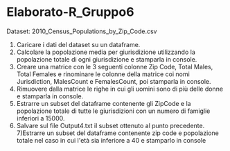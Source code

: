 # Elaborato-R_Gruppo6
Dataset: 2010_Census_Populations_by_Zip_Code.csv
1) Caricare i dati del dataset su un dataframe. 
2) Calcolare la popolazione media per giurisdizione utilizzando la popolazione totale di ogni giurisdizione e stamparla in console.
3) Creare una matrice con le 3 seguenti colonne Zip Code, Total Males, Total Females e rinominare le colonne della matrice coi nomi Jurisdiction, MalesCount e FemalesCount, poi stamparla in console.
4) Rimuovere dalla matrice le righe in cui gli uomini sono di più delle donne e stamparla in console.
5) Estrarre un subset del dataframe contenente gli ZipCode e la popolazione totale di tutte le giurisdizioni con un numero di famiglie inferiori a 15000.
6) Salvare sul file Output4.txt il subset ottenuto al punto precedente. 
7)Estrarre un subset del dataframe contenente zip code e popolazione totale nel caso in cui l'età sia inferiore a 40 e stamparlo in console
